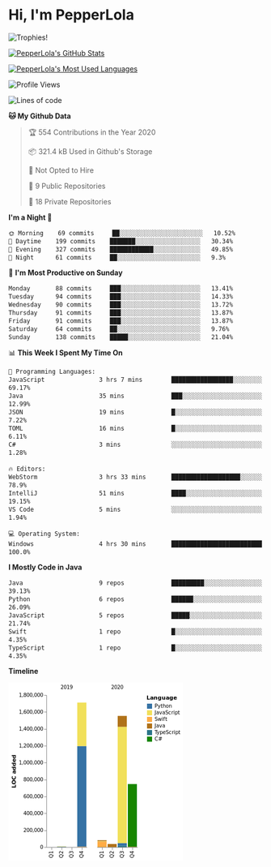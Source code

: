 # Hi, I'm PepperLola
![Trophies!](https://github-profile-trophy.vercel.app/?username=PepperLola&column=10&theme=chalk)

[![PepperLola's GitHub Stats](https://github-readme-stats.vercel.app/api?username=PepperLola&theme=dark&show_icons=true)](https://github.com/anuraghazra/github-readme-stats/)

[![PepperLola's Most Used Languages](https://github-readme-stats.vercel.app/api/top-langs/?username=PepperLola&layout=compact)](https://github.com/anuraghazra/github-readme-stats/)

![Profile Views](https://komarev.com/ghpvc/?username=PepperLola)

<!--START_SECTION:waka-->
![Lines of code](https://img.shields.io/badge/From%20Hello%20World%20I%27ve%20Written-5.6%20million%20lines%20of%20code-blue)

**🐱 My Github Data** 

> 🏆 554 Contributions in the Year 2020
 > 
> 📦 321.4 kB Used in Github's Storage 
 > 
> 🚫 Not Opted to Hire
 > 
> 📜 9 Public Repositories
 > 
> 🔑 18 Private Repositories 

**I'm a Night 🦉** 

```text
🌞 Morning    69 commits     ██░░░░░░░░░░░░░░░░░░░░░░░   10.52% 
🌆 Daytime    199 commits    ███████░░░░░░░░░░░░░░░░░░   30.34% 
🌃 Evening    327 commits    ████████████░░░░░░░░░░░░░   49.85% 
🌙 Night      61 commits     ██░░░░░░░░░░░░░░░░░░░░░░░   9.3%

```
📅 **I'm Most Productive on Sunday** 

```text
Monday       88 commits     ███░░░░░░░░░░░░░░░░░░░░░░   13.41% 
Tuesday      94 commits     ███░░░░░░░░░░░░░░░░░░░░░░   14.33% 
Wednesday    90 commits     ███░░░░░░░░░░░░░░░░░░░░░░   13.72% 
Thursday     91 commits     ███░░░░░░░░░░░░░░░░░░░░░░   13.87% 
Friday       91 commits     ███░░░░░░░░░░░░░░░░░░░░░░   13.87% 
Saturday     64 commits     ██░░░░░░░░░░░░░░░░░░░░░░░   9.76% 
Sunday       138 commits    █████░░░░░░░░░░░░░░░░░░░░   21.04%

```


📊 **This Week I Spent My Time On** 

```text
💬 Programming Languages: 
JavaScript               3 hrs 7 mins        █████████████████░░░░░░░░   69.17% 
Java                     35 mins             ███░░░░░░░░░░░░░░░░░░░░░░   12.99% 
JSON                     19 mins             █░░░░░░░░░░░░░░░░░░░░░░░░   7.22% 
TOML                     16 mins             █░░░░░░░░░░░░░░░░░░░░░░░░   6.11% 
C#                       3 mins              ░░░░░░░░░░░░░░░░░░░░░░░░░   1.28%

🔥 Editors: 
WebStorm                 3 hrs 33 mins       ███████████████████░░░░░░   78.9% 
IntelliJ                 51 mins             ████░░░░░░░░░░░░░░░░░░░░░   19.15% 
VS Code                  5 mins              ░░░░░░░░░░░░░░░░░░░░░░░░░   1.94%

💻 Operating System: 
Windows                  4 hrs 30 mins       █████████████████████████   100.0%

```

**I Mostly Code in Java** 

```text
Java                     9 repos             █████████░░░░░░░░░░░░░░░░   39.13% 
Python                   6 repos             ██████░░░░░░░░░░░░░░░░░░░   26.09% 
JavaScript               5 repos             █████░░░░░░░░░░░░░░░░░░░░   21.74% 
Swift                    1 repo              █░░░░░░░░░░░░░░░░░░░░░░░░   4.35% 
TypeScript               1 repo              █░░░░░░░░░░░░░░░░░░░░░░░░   4.35%

```


**Timeline**

![Chart not found](https://github.com/PepperLola/PepperLola/blob/master/charts/bar_graph.png) 


<!--END_SECTION:waka-->
